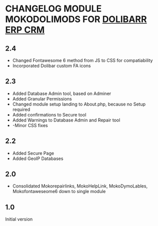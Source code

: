 # CHANGELOG MODULE MOKODOLIMODS FOR [DOLIBARR ERP CRM](https://www.dolibarr.org)

## 2.4
- Changed Fontawesome 6 method from JS to CSS for compatiability
- Incorporated Dolibar custom FA icons

## 2.3
- Added Database Admin tool, based on Adminer
- Added Granular Permissions
- Changed module setup landing to About.php, because no Setup required
- Added confirmations to Secure tool
- Added Warnings to Database Admin and Repair tool
- -Minor CSS fixes

## 2.2
- Added Secure Page
- Added GeoIP Databases

## 2.0
- Consolidated Mokorepairlinks, MokoHelpLink, MokoDymoLables, Mokofontaweseome6 down to single module

## 1.0
Initial version